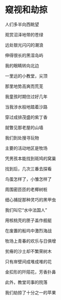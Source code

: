   

# 窥视和劫掠

人们多半向西眺望

观赏沼泽地带的苍绿

远处银光闪闪的潮浪

伸得很长的黑湿岛屿

我的眼睛转向北边

一里远的小教堂，尖顶

那里地势高爽而荒芜

我童孩时期住过好几年

当我涉水般地踏着沙路

穿过成排茂盛的紫丁香

就瞥见那老屋的山墙

我们到处搜寻玩物

主要的活动地区是牧场

凭男孩本能找到斑鸠的窝巢

找到后，几次三番去探看

鸟蛋怎样了，小雏怎样了

周围密匝匝的老椰树桩

细心捕捉那种灵巧的黑甲虫

我们叫它“水中法国人”

用核桃壳的匣子盖作舰艇

在废置的船坞中激烈海战

牧场上青春的欢乐与日俱增

贫瘠的沙土却不繁荣树木

只有岸壁间成堆成堆的花

金扣形的阡陌花，芳香扑鼻

此外，教堂司事的院落

我们劫掠了十分之一的苹果